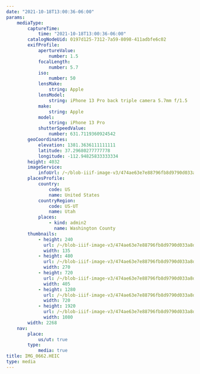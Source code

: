 ```yaml
---
date: "2021-10-18T13:00:36-06:00"
params:
    mediaType:
        captureTime:
            time: "2021-10-18T13:00:36-06:00"
        catalogNodeUid: 0197d125-7312-7a59-8098-411adbfe6c02
        exifProfile:
            apertureValue:
                number: 1.5
            focalLength:
                number: 5.7
            iso:
                number: 50
            lensMake:
                string: Apple
            lensModel:
                string: iPhone 13 Pro back triple camera 5.7mm f/1.5
            make:
                string: Apple
            model:
                string: iPhone 13 Pro
            shutterSpeedValue:
                number: 631.7119360924542
        geoCoordinates:
            elevation: 1381.3636111111111
            latitude: 37.29680277777778
            longitude: -112.94825833333334
        height: 4032
        imageService:
            infoUrl: /~/blob-iiif-image-v3/474ae63e7e88796fb8d9790d033a8db3c6c7ad9402f7a9d75af675738ba60660/info.json
        placesProfile:
            country:
                code: US
                name: United States
            countryRegion:
                code: US-UT
                name: Utah
            places:
                - kind: admin2
                  name: Washington County
        thumbnails:
            - height: 240
              url: /~/blob-iiif-image-v3/474ae63e7e88796fb8d9790d033a8db3c6c7ad9402f7a9d75af675738ba60660/full/135%2C240/0/default.jpg
              width: 135
            - height: 480
              url: /~/blob-iiif-image-v3/474ae63e7e88796fb8d9790d033a8db3c6c7ad9402f7a9d75af675738ba60660/full/270%2C480/0/default.jpg
              width: 270
            - height: 720
              url: /~/blob-iiif-image-v3/474ae63e7e88796fb8d9790d033a8db3c6c7ad9402f7a9d75af675738ba60660/full/405%2C720/0/default.jpg
              width: 405
            - height: 1280
              url: /~/blob-iiif-image-v3/474ae63e7e88796fb8d9790d033a8db3c6c7ad9402f7a9d75af675738ba60660/full/720%2C1280/0/default.jpg
              width: 720
            - height: 1920
              url: /~/blob-iiif-image-v3/474ae63e7e88796fb8d9790d033a8db3c6c7ad9402f7a9d75af675738ba60660/full/1080%2C1920/0/default.jpg
              width: 1080
        width: 2268
    nav:
        place:
            us/ut: true
        type:
            media: true
title: IMG_0662.HEIC
type: media
---
```

